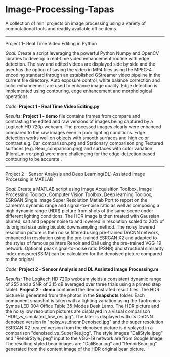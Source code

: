 # Image-Processing-Tapas
A collection of mini projects on image processing using a variety of computational tools and readily available office items.


______________________________________________________________________________________
Project 1- Real Time Video Editing in Python

  _Goal:_ Create a script leveraging the powerful Python Numpy and OpenCV libraries to develop a real-time video enhancement routine with edge detection. The raw and edited videos are displayed side by side and the user has the option of saving the video in MP4 files using the MPEG-4 encoding standard through an established GStreamer video pipeline in the current file directory. Auto exposure control, white balance correction and color enhancement are used to enhance image quality. Edge detection is implemented using contouring, edge enhancement and morphological operations. 

  _Code:_ **Project 1 - Real Time Video Editing.py**
  
  _Results:_ **Project 1 - demo** file contains frames from compare and contrasting the edited and raw versions of images being captured by a Logitech HD 720p webcam. The processed images clearly were enhanced compared to the raw images even in poor lighting conditions. Edge detection works well on objects with smooth surfaces and high color contrast e.g. Car_comparison.png and Stationary_comparison.png Textured surfaces (e.g. Bear_comparison.png) and surfaces with color variation (Floral_mirror.png) were more challenging for the edge-detection based contouring to be accurate .


______________________________________________________________________________________
Project 2 - Sensor Analysis and Deep Learning(DL) Assisted Image Processing in MATLAB

  _Goal:_ Create a MATLAB script using Image Acquisition Toolbox, Image Processing Toolbox, Computer Vision Toolbox, Deep learning Toolbox, ESRGAN Single Image Super
Resolution Matlab Port to report on the camera's dynamic range and signal-to-noise ratio as well as composing a high dynamic range (HDR) picture from shots of the same scene under different lighting conditions. The HDR image is then treated with Gaussian blurred, salt and pepper noise to and lowered in resolution scaled to 20% of its original size using bicubic downsampling method. The noisy lowered resolution picture is then noise filtered using pre-trained DnCNN network, enhanced in resolution using the pre-trained ESRGAN X2 and adapted to the styles of famous painters Renoir and Dali using the pre-trained VGG-19 network. Optional peak signal-to-noise ratio (PSNR) and structural similarity index measure(SSIM) can be calculated for the denoised picture compared to the original

  _Code:_ **Project 2 - Sensor Analysis and DL Assisted Image Processing.m**
  
  _Results:_  The Logitech HD 720p webcam yields a consistent dynamic range of 255 and a SNR of 3.15 dB averaged over three trials using a printed step tablet. **Project 2 - demo** contained the demonstrated result files. The HDR picture is generated from the photos in the **Snapshots** folder. Each component snapshot is taken with a lighting variation using the Taotronics Sympa LED 004 Office Table 35-Modes Desk Lamp. The HDR picture and the noisy low resolution pictures are displayed in a visual comparison "HDR_vs_simulated_low_res.jpg". The later is displayed with its DnCNN denoised version in "noisy_vs_dncnnDenoised.jpg" and the super resolution ESRGAN X2 treated version from the denoised picture is displayed in a comparison "denoised_vs_SuperRes.jpg". The style images "DaliStyle.jpeg" and "RenoirStyle.jpeg" input to the VGG-19 network are from Google Image. The resulting styled bear images are "DaliBear.jpg" and "RenoirBear.jpg" generated from the content image of the HDR original bear picture.
